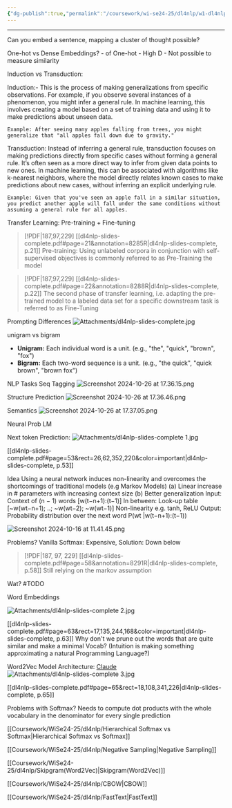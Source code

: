 ```yaml
---
{"dg-publish":true,"permalink":"/coursework/wi-se24-25/dl4nlp/w1-dl4nlp/","noteIcon":""}
---
```


---



Can you embed a sentence, mapping a cluster of thought possible? 

One-hot vs Dense Embeddings? 
	- of One-hot
		- High D
		- Not possible to measure similarity



Induction vs Transduction:

Induction:- This is the process of making generalizations from specific observations. For example, if you observe several instances of a phenomenon, you might infer a general rule. In machine learning, this involves creating a model based on a set of training data and using it to make predictions about unseen data.
    
    Example: After seeing many apples falling from trees, you might generalize that "all apples fall down due to gravity."
    
Transduction: Instead of inferring a general rule, transduction focuses on making predictions directly from specific cases without forming a general rule. It’s often seen as a more direct way to infer from given data points to new ones. In machine learning, this can be associated with algorithms like k-nearest neighbors, where the model directly relates known cases to make predictions about new cases, without inferring an explicit underlying rule.
    
    Example: Given that you've seen an apple fall in a similar situation, you predict another apple will fall under the same conditions without assuming a general rule for all apples.



Transfer Learning: Pre-training + Fine-tuning
> [!PDF|187,97,229] [[dl4nlp-slides-complete.pdf#page=21&annotation=8285R|dl4nlp-slides-complete, p.21]]
> Pre-training: Using unlabeled corpora in conjunction with self-supervised objectives is commonly referred to as Pre-Training the model

> [!PDF|187,97,229] [[dl4nlp-slides-complete.pdf#page=22&annotation=8288R|dl4nlp-slides-complete, p.22]]
> The second phase of transfer learning, i.e. adapting the pre-trained model to a labeled data set for a specific downstream task is referred to as Fine-Tuning

 Prompting Differences
![Attachments/dl4nlp-slides-complete.jpg](/img/user/Attachments/dl4nlp-slides-complete.jpg)


unigram vs bigram

- **Unigram:** Each individual word is a unit. (e.g., "the", "quick", "brown", "fox")
- **Bigram:** Each two-word sequence is a unit. (e.g., "the quick", "quick brown", "brown fox")


NLP Tasks
Seq Tagging
![Screenshot 2024-10-26 at 17.36.15.png](/img/user/Attachments/Screenshot%202024-10-26%20at%2017.36.15.png)

Structure Prediction
![Screenshot 2024-10-26 at 17.36.46.png](/img/user/Attachments/Screenshot%202024-10-26%20at%2017.36.46.png)


Semantics
![Screenshot 2024-10-26 at 17.37.05.png](/img/user/Attachments/Screenshot%202024-10-26%20at%2017.37.05.png)



Neural Prob LM

Next token Prediction: 
![Attachments/dl4nlp-slides-complete 1.jpg](/img/user/Attachments/dl4nlp-slides-complete%201.jpg)

[[dl4nlp-slides-complete.pdf#page=53&rect=26,62,352,220&color=important|dl4nlp-slides-complete, p.53]]



Idea Using a neural network induces non-linearity and overcomes the shortcomings of traditional models (e.g Markov Models)
(a)  Linear increase in  # parameters with increasing context size
(b)  Better generalization
Input:  Context of  (n  −  1)  words  [w(t−n+1):(t−1)] 
In between: 
Look-up table  [~w(wt−n+1);  ..;  ~w(wt−2);  ~w(wt−1)] 
Non-linearity  e.g. tanh, ReLU 
Output: Probability distribution over the next word  P(wt  |w(t−n+1):(t−1))

![Screenshot 2024-10-16 at 11.41.45.png](/img/user/Attachments/Screenshot%202024-10-16%20at%2011.41.45.png)


Problems? 
Vanilla Softmax: Expensive, 
Solution:
Down below


> [!PDF|187, 97, 229] [[dl4nlp-slides-complete.pdf#page=58&annotation=8291R|dl4nlp-slides-complete, p.58]]
> Still relying on the markov assumption

Wat? #TODO 


Word Embeddings

![Attachments/dl4nlp-slides-complete 2.jpg](/img/user/Attachments/dl4nlp-slides-complete%202.jpg)

[[dl4nlp-slides-complete.pdf#page=63&rect=17,135,244,168&color=important|dl4nlp-slides-complete, p.63]]
Why don't we prune out the words that are quite similar and make a minimal Vocab? (Intuition is making something approximating a natural Programming Language?)

Word2Vec Model Architecture: 
[Claude](https://claude.ai/chat/474d19d6-e467-4c9c-a706-50576b4b5e2c)
![Attachments/dl4nlp-slides-complete 3.jpg](/img/user/Attachments/dl4nlp-slides-complete%203.jpg)

[[dl4nlp-slides-complete.pdf#page=65&rect=18,108,341,226|dl4nlp-slides-complete, p.65]]

Problems with Softmax? 
	Needs to compute dot products with the whole vocabulary in the denominator for every single prediction

[[Coursework/WiSe24-25/dl4nlp/Hierarchical Softmax vs Softmax\|Hierarchical Softmax vs Softmax]]

[[Coursework/WiSe24-25/dl4nlp/Negative Sampling\|Negative Sampling]]

[[Coursework/WiSe24-25/dl4nlp/Skipgram(Word2Vec)\|Skipgram(Word2Vec)]]


[[Coursework/WiSe24-25/dl4nlp/CBOW\|CBOW]]

[[Coursework/WiSe24-25/dl4nlp/FastText\|FastText]]

